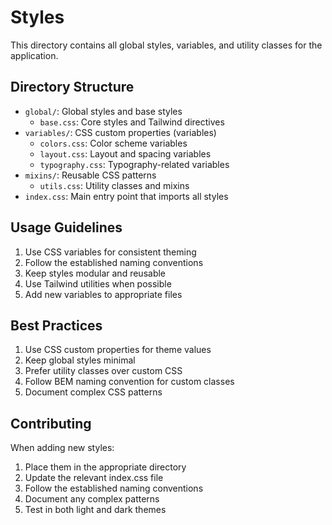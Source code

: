 # Styles

This directory contains all global styles, variables, and utility classes for the application.

## Directory Structure

- `global/`: Global styles and base styles
  - `base.css`: Core styles and Tailwind directives
- `variables/`: CSS custom properties (variables)
  - `colors.css`: Color scheme variables
  - `layout.css`: Layout and spacing variables
  - `typography.css`: Typography-related variables
- `mixins/`: Reusable CSS patterns
  - `utils.css`: Utility classes and mixins
- `index.css`: Main entry point that imports all styles

## Usage Guidelines

1. Use CSS variables for consistent theming
2. Follow the established naming conventions
3. Keep styles modular and reusable
4. Use Tailwind utilities when possible
5. Add new variables to appropriate files

## Best Practices

1. Use CSS custom properties for theme values
2. Keep global styles minimal
3. Prefer utility classes over custom CSS
4. Follow BEM naming convention for custom classes
5. Document complex CSS patterns

## Contributing

When adding new styles:

1. Place them in the appropriate directory
2. Update the relevant index.css file
3. Follow the established naming conventions
4. Document any complex patterns
5. Test in both light and dark themes

